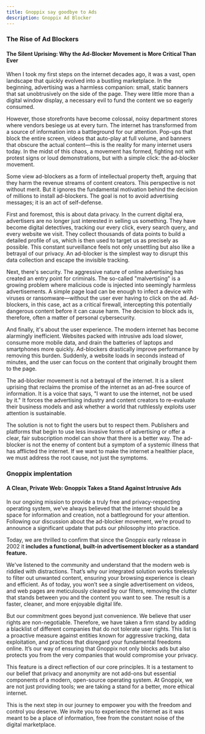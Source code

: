 ```yaml
---
title: Gnoppix say goodbye to Ads  
description: Gnoppix Ad Blocker   
---
```


### The Rise of Ad Blockers

#### The Silent Uprising: Why the Ad-Blocker Movement is More Critical Than Ever

When I took my first steps on the internet decades ago, it was a vast, open landscape that quickly evolved into a bustling marketplace. In the beginning, advertising was a harmless companion: small, static banners that sat unobtrusively on the side of the page. They were little more than a digital window display, a necessary evil to fund the content we so eagerly consumed.

However, those storefronts have become colossal, noisy department stores where vendors besiege us at every turn. The internet has transformed from a source of information into a battleground for our attention. Pop-ups that block the entire screen, videos that auto-play at full volume, and banners that obscure the actual content—this is the reality for many internet users today. In the midst of this chaos, a movement has formed, fighting not with protest signs or loud demonstrations, but with a simple click: the ad-blocker movement.

Some view ad-blockers as a form of intellectual property theft, arguing that they harm the revenue streams of content creators. This perspective is not without merit. But it ignores the fundamental motivation behind the decision of millions to install ad-blockers. The goal is not to avoid advertising messages; it is an act of self-defense.

First and foremost, this is about data privacy. In the current digital era, advertisers are no longer just interested in selling us something. They have become digital detectives, tracking our every click, every search query, and every website we visit. They collect thousands of data points to build a detailed profile of us, which is then used to target us as precisely as possible. This constant surveillance feels not only unsettling but also like a betrayal of our privacy. An ad-blocker is the simplest way to disrupt this data collection and escape the invisible tracking.

Next, there's security. The aggressive nature of online advertising has created an entry point for criminals. The so-called "malvertising" is a growing problem where malicious code is injected into seemingly harmless advertisements. A simple page load can be enough to infect a device with viruses or ransomware—without the user ever having to click on the ad. Ad-blockers, in this case, act as a critical firewall, intercepting this potentially dangerous content before it can cause harm. The decision to block ads is, therefore, often a matter of personal cybersecurity.

And finally, it's about the user experience. The modern internet has become alarmingly inefficient. Websites packed with intrusive ads load slower, consume more mobile data, and drain the batteries of laptops and smartphones more quickly. Ad-blockers drastically improve performance by removing this burden. Suddenly, a website loads in seconds instead of minutes, and the user can focus on the content that originally brought them to the page.

The ad-blocker movement is not a betrayal of the internet. It is a silent uprising that reclaims the promise of the internet as an ad-free source of information. It is a voice that says, "I want to use the internet, not be used by it." It forces the advertising industry and content creators to re-evaluate their business models and ask whether a world that ruthlessly exploits user attention is sustainable.

The solution is not to fight the users but to respect them. Publishers and platforms that begin to use less invasive forms of advertising or offer a clear, fair subscription model can show that there is a better way. The ad-blocker is not the enemy of content but a symptom of a systemic illness that has afflicted the internet. If we want to make the internet a healthier place, we must address the root cause, not just the symptoms.

### Gnoppix implentation 

#### A Clean, Private Web: Gnoppix Takes a Stand Against Intrusive Ads

In our ongoing mission to provide a truly free and privacy-respecting operating system, we’ve always believed that the internet should be a space for information and creation, not a battleground for your attention. Following our discussion about the ad-blocker movement, we’re proud to announce a significant update that puts our philosophy into practice.

Today, we are thrilled to confirm that since the Gnoppix early release in 2002 it **includes a functional, built-in advertisement blocker as a standard feature.**

We've listened to the community and understand that the modern web is riddled with distractions. That’s why our integrated solution works tirelessly to filter out unwanted content, ensuring your browsing experience is clean and efficient. As of today, you won’t see a single advertisement on videos, and web pages are meticulously cleaned by our filters, removing the clutter that stands between you and the content you want to see. The result is a faster, cleaner, and more enjoyable digital life.

But our commitment goes beyond just convenience. We believe that user rights are non-negotiable. Therefore, we have taken a firm stand by adding a blacklist of different companies that do not tolerate user rights. This list is a proactive measure against entities known for aggressive tracking, data exploitation, and practices that disregard your fundamental freedoms online. It’s our way of ensuring that Gnoppix not only blocks ads but also protects you from the very companies that would compromise your privacy.

This feature is a direct reflection of our core principles. It is a testament to our belief that privacy and anonymity are not add-ons but essential components of a modern, open-source operating system. At Gnoppix, we are not just providing tools; we are taking a stand for a better, more ethical internet.

This is the next step in our journey to empower you with the freedom and control you deserve. We invite you to experience the internet as it was meant to be a place of information, free from the constant noise of the digital marketplace.


